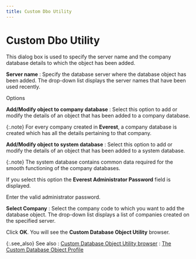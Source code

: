 ```yaml
---
title: Custom Dbo Utility
---
```


# Custom Dbo Utility


This dialog box is used to specify the server name and the company database  details to which the object has been added.


**Server name**
: Specify the database server where the database object  has been added. The drop-down list displays the server names that have  been used recently.


Options


**Add/Modify object to company database**
: Select this option to add or modify the details  of an object that has been added to a company database.


{:.note}
For every company created in **Everest**,  a company database is created which has all the details pertaining to  that company.


**Add/Modify object to system database**
: Select this option to add or modify the details  of an object that has been added to a system database.


{:.note}
The system database contains common data required  for the smooth functioning of the company databases.


If you select this option the **Everest 
 Administrator Password** field is displayed.


Enter the valid administrator password.


**Select Company**
: Select the company code to which you want to add  the database object. The drop-down list displays a list of companies created  on the specified server.


Click **OK**. You will see the **Custom Database Object Utility** browser.


{:.see_also}
See also
: [Custom  Database Object Utility browser]({{site.advutl_baseurl}}/custom-db-obj-utility/cdbo_custom_database_object_utility_browser.html)
: [The  Custom Database Object Profile]({{site.advutl_baseurl}}/custom-db-obj-utility/cdbo_the_custom_database_object_profile.html)
